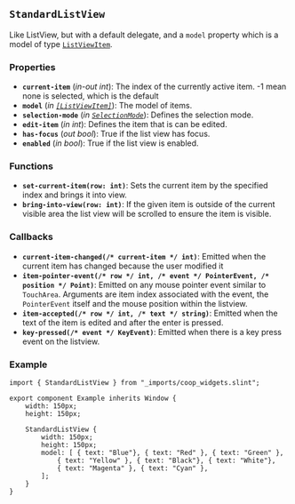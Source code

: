 <!--
SPDX-FileCopyrightText: 2023 Florian Blasius <co_sl@tutanota.com>
SPDX-License-Identifier: MIT
-->

## `StandardListView`

Like ListView, but with a default delegate, and a `model` property which is a model of type
[`ListViewItem`](../structs/list-view-item.md).

### Properties

-   **`current-item`** (_in-out_ _int_): The index of the currently active item. -1 mean none is selected, which is the default
-   **`model`** (_in_ _[`[ListViewItem]`](../structs/list-view-item.md)_): The model of items.
-   **`selection-mode`** (_in_ _[`SelectionMode`](../enums/selection-mode.md)_): Defines the selection mode.
-   **`edit-item`** (_in_ _int_): Defines the item that is can be edited.
-   **`has-focus`** (_out_ _bool_): True if the list view has focus.
-   **`enabled`** (_in_ _bool_): True if the list view is enabled.

### Functions

-   **`set-current-item(row: int)`**: Sets the current item by the specified index and brings it into view.
-   **`bring-into-view(row: int)`**: If the given item is outside of the current visible area the list view will be scrolled to ensure the item is visible.

### Callbacks

-   **`current-item-changed(/* current-item */ int)`**: Emitted when the current item has changed because the user modified it
-   **`item-pointer-event(/* row */ int, /* event */ PointerEvent, /* position */ Point)`**: Emitted on any mouse pointer event similar to `TouchArea`. Arguments are item index associated with the event, the `PointerEvent` itself and the mouse position within the listview.
-   **`item-accepted(/* row */ int, /* text */ string)`**: Emitted when the text of the item is edited and after the enter is pressed.
-   **`key-pressed(/* event */ KeyEvent)`**: Emitted when there is a key press event on the listview.

### Example

```slint
import { StandardListView } from "_imports/coop_widgets.slint";

export component Example inherits Window {
    width: 150px;
    height: 150px;

    StandardListView {
        width: 150px;
        height: 150px;
        model: [ { text: "Blue"}, { text: "Red" }, { text: "Green" },
            { text: "Yellow" }, { text: "Black"}, { text: "White"},
            { text: "Magenta" }, { text: "Cyan" },
        ];
    }
}
```
